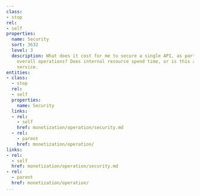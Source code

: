 ```yaml
---
class:
- stop
rel:
- self
properties:
  name: Security
  sort: 3632
  level: 3
  description: What does it cost for me to secure a single API, as part of the larger
    overall operations? Does internal resource spend time, or is this a 3rd party
    service.
entities:
- class:
  - stop
  rel:
  - self
  properties:
    name: Security
  links:
  - rel:
    - self
    href: monetization/operation/security.md
  - rel:
    - parent
    href: monetization/operation/
links:
- rel:
  - self
  href: monetization/operation/security.md
- rel:
  - parent
  href: monetization/operation/
...
```

